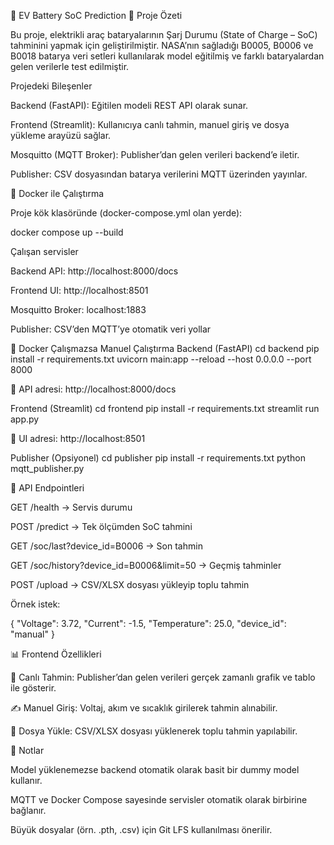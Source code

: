 🔋 EV Battery SoC Prediction
📌 Proje Özeti

Bu proje, elektrikli araç bataryalarının Şarj Durumu (State of Charge – SoC) tahminini yapmak için geliştirilmiştir.
NASA’nın sağladığı B0005, B0006 ve B0018 batarya veri setleri kullanılarak model eğitilmiş ve farklı bataryalardan gelen verilerle test edilmiştir.

Projedeki Bileşenler

Backend (FastAPI): Eğitilen modeli REST API olarak sunar.

Frontend (Streamlit): Kullanıcıya canlı tahmin, manuel giriş ve dosya yükleme arayüzü sağlar.

Mosquitto (MQTT Broker): Publisher’dan gelen verileri backend’e iletir.

Publisher: CSV dosyasından batarya verilerini MQTT üzerinden yayınlar.

🚀 Docker ile Çalıştırma

Proje kök klasöründe (docker-compose.yml olan yerde):

docker compose up --build

Çalışan servisler

Backend API: http://localhost:8000/docs

Frontend UI: http://localhost:8501

Mosquitto Broker: localhost:1883

Publisher: CSV’den MQTT’ye otomatik veri yollar

🔧 Docker Çalışmazsa Manuel Çalıştırma
Backend (FastAPI)
cd backend
pip install -r requirements.txt
uvicorn main:app --reload --host 0.0.0.0 --port 8000


📌 API adresi: http://localhost:8000/docs

Frontend (Streamlit)
cd frontend
pip install -r requirements.txt
streamlit run app.py


📌 UI adresi: http://localhost:8501

Publisher (Opsiyonel)
cd publisher
pip install -r requirements.txt
python mqtt_publisher.py

🔌 API Endpointleri

GET /health → Servis durumu

POST /predict → Tek ölçümden SoC tahmini

GET /soc/last?device_id=B0006 → Son tahmin

GET /soc/history?device_id=B0006&limit=50 → Geçmiş tahminler

POST /upload → CSV/XLSX dosyası yükleyip toplu tahmin

Örnek istek:

{
  "Voltage": 3.72,
  "Current": -1.5,
  "Temperature": 25.0,
  "device_id": "manual"
}

📊 Frontend Özellikleri

📡 Canlı Tahmin: Publisher’dan gelen verileri gerçek zamanlı grafik ve tablo ile gösterir.

✍️ Manuel Giriş: Voltaj, akım ve sıcaklık girilerek tahmin alınabilir.

📂 Dosya Yükle: CSV/XLSX dosyası yüklenerek toplu tahmin yapılabilir.

📝 Notlar

Model yüklenemezse backend otomatik olarak basit bir dummy model kullanır.

MQTT ve Docker Compose sayesinde servisler otomatik olarak birbirine bağlanır.

Büyük dosyalar (örn. .pth, .csv) için Git LFS kullanılması önerilir.